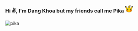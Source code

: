 
### Hi ✌️, I'm Dang Khoa but my friends call me Pika ![pika](https://github.com/Pika0546/Pika0546/blob/main/img/pikachu.png)
![pika](https://pika0546.github.io/le-tran-dang-khoa/)
<!--
**Pika0546/Pika0546** is a ✨ _special_ ✨ repository because its `README.md` (this file) appears on your GitHub profile.

## My Name is Le Tran Dang Khoa from Vietnam

Here are some ideas to get you started:

- 🔭 I’m currently working on ...
- 🌱 I’m currently learning ...
- 👯 I’m looking to collaborate on ...
- 🤔 I’m looking for help with ...
- 💬 Ask me about ...
- 📫 How to reach me: ...
- 😄 Pronouns: ...
- ⚡ Fun fact: ...
-->

